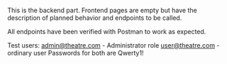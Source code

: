 This is the backend part. Frontend pages are empty but have the description of planned behavior and endpoints to be called.

All endpoints have been verified with Postman to work as expected.

Test users:
	admin@theatre.com - Administrator role
	user@theatre.com - ordinary user
Passwords for both are Qwerty1!